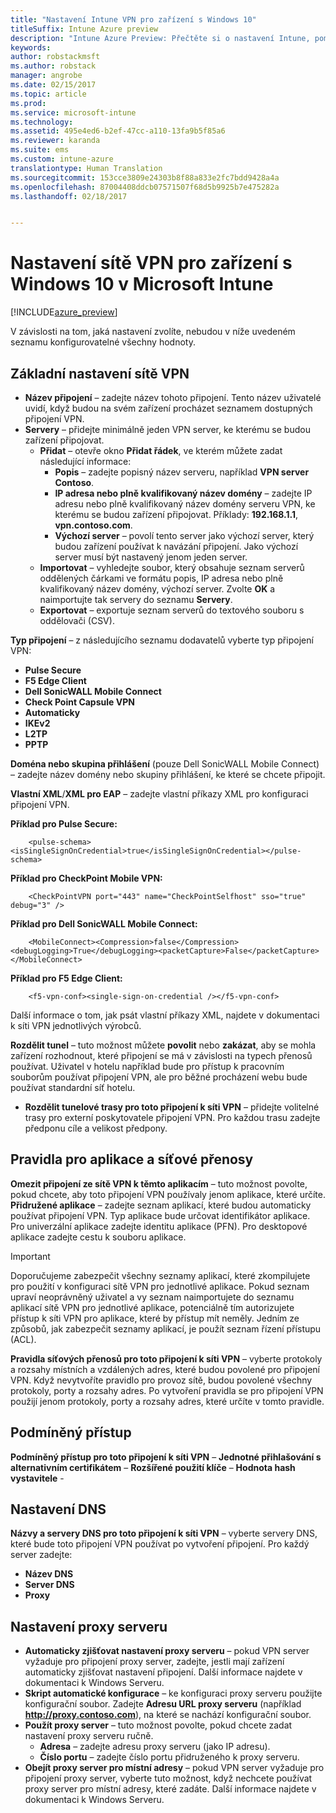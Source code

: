 ```yaml
---
title: "Nastavení Intune VPN pro zařízení s Windows 10"
titleSuffix: Intune Azure preview
description: "Intune Azure Preview: Přečtěte si o nastavení Intune, pomocí kterých můžete nakonfigurovat připojení VPN na zařízeních s Windows 10."
keywords: 
author: robstackmsft
ms.author: robstack
manager: angrobe
ms.date: 02/15/2017
ms.topic: article
ms.prod: 
ms.service: microsoft-intune
ms.technology: 
ms.assetid: 495e4ed6-b2ef-47cc-a110-13fa9b5f85a6
ms.reviewer: karanda
ms.suite: ems
ms.custom: intune-azure
translationtype: Human Translation
ms.sourcegitcommit: 153cce3809e24303b8f88a833e2fc7bdd9428a4a
ms.openlocfilehash: 87004408ddcb07571507f68d5b9925b7e475282a
ms.lasthandoff: 02/18/2017


---
```


# <a name="vpn-settings-for-windows-10-devices-in-microsoft-intune"></a>Nastavení sítě VPN pro zařízení s Windows 10 v Microsoft Intune

[!INCLUDE[azure_preview](../includes/azure_preview.md)]

V závislosti na tom, jaká nastavení zvolíte, nebudou v níže uvedeném seznamu konfigurovatelné všechny hodnoty.


## <a name="base-vpn-settings"></a>Základní nastavení sítě VPN


- **Název připojení** – zadejte název tohoto připojení. Tento název uživatelé uvidí, když budou na svém zařízení procházet seznamem dostupných připojení VPN.
- **Servery** – přidejte minimálně jeden VPN server, ke kterému se budou zařízení připojovat.
    - **Přidat** – otevře okno **Přidat řádek**, ve kterém můžete zadat následující informace:
        - **Popis** – zadejte popisný název serveru, například **VPN server Contoso**.
        - **IP adresa nebo plně kvalifikovaný název domény** – zadejte IP adresu nebo plně kvalifikovaný název domény serveru VPN, ke kterému se budou zařízení připojovat. Příklady: **192.168.1.1**, **vpn.contoso.com**.
        - **Výchozí server** – povolí tento server jako výchozí server, který budou zařízení používat k navázání připojení. Jako výchozí server musí být nastavený jenom jeden server.
    - **Importovat** – vyhledejte soubor, který obsahuje seznam serverů oddělených čárkami ve formátu popis, IP adresa nebo plně kvalifikovaný název domény, výchozí server. Zvolte **OK** a naimportujte tak servery do seznamu **Servery**.
    - **Exportovat** – exportuje seznam serverů do textového souboru s oddělovači (CSV).

**Typ připojení** – z následujícího seznamu dodavatelů vyberte typ připojení VPN:
- **Pulse Secure**
- **F5 Edge Client**
- **Dell SonicWALL Mobile Connect**
- **Check Point Capsule VPN**
- **Automaticky**
- **IKEv2**
- **L2TP**
- **PPTP**

**Doména nebo skupina přihlášení** (pouze Dell SonicWALL Mobile Connect) – zadejte název domény nebo skupiny přihlášení, ke které se chcete připojit.

**Vlastní XML**/**XML pro EAP** – zadejte vlastní příkazy XML pro konfiguraci připojení VPN.

**Příklad pro Pulse Secure:**

```
    <pulse-schema><isSingleSignOnCredential>true</isSingleSignOnCredential></pulse-schema>
```

**Příklad pro CheckPoint Mobile VPN:**

```
    <CheckPointVPN port="443" name="CheckPointSelfhost" sso="true" debug="3" />
```

**Příklad pro Dell SonicWALL Mobile Connect:**

```
    <MobileConnect><Compression>false</Compression><debugLogging>True</debugLogging><packetCapture>False</packetCapture></MobileConnect>
```

**Příklad pro F5 Edge Client:**

```
    <f5-vpn-conf><single-sign-on-credential /></f5-vpn-conf>
```

Další informace o tom, jak psát vlastní příkazy XML, najdete v dokumentaci k síti VPN jednotlivých výrobců.

**Rozdělit tunel** – tuto možnost můžete **povolit** nebo **zakázat**, aby se mohla zařízení rozhodnout, které připojení se má v závislosti na typech přenosů používat. Uživatel v hotelu například bude pro přístup k pracovním souborům používat připojení VPN, ale pro běžné procházení webu bude používat standardní síť hotelu.
- **Rozdělit tunelové trasy pro toto připojení k síti VPN** – přidejte volitelné trasy pro externí poskytovatele připojení VPN. Pro každou trasu zadejte předponu cíle a velikost předpony.

## <a name="apps-and-traffic-rules"></a>Pravidla pro aplikace a síťové přenosy

**Omezit připojení ze sítě VPN k těmto aplikacím** – tuto možnost povolte, pokud chcete, aby toto připojení VPN používaly jenom aplikace, které určíte.
**Přidružené aplikace** – zadejte seznam aplikací, které budou automaticky používat připojení VPN. Typ aplikace bude určovat identifikátor aplikace. Pro univerzální aplikace zadejte identitu aplikace (PFN). Pro desktopové aplikace zadejte cestu k souboru aplikace.

>[!IMPORTANT]
>Doporučujeme zabezpečit všechny seznamy aplikací, které zkompilujete pro použití v konfiguraci sítě VPN pro jednotlivé aplikace. Pokud seznam upraví neoprávněný uživatel a vy seznam naimportujete do seznamu aplikací sítě VPN pro jednotlivé aplikace, potenciálně tím autorizujete přístup k síti VPN pro aplikace, které by přístup mít neměly. Jedním ze způsobů, jak zabezpečit seznamy aplikací, je použít seznam řízení přístupu (ACL).

**Pravidla síťových přenosů pro toto připojení k síti VPN** – vyberte protokoly a rozsahy místních a vzdálených adres, které budou povolené pro připojení VPN. Když nevytvoříte pravidlo pro provoz sítě, budou povolené všechny protokoly, porty a rozsahy adres. Po vytvoření pravidla se pro připojení VPN použijí jenom protokoly, porty a rozsahy adres, které určíte v tomto pravidle.


## <a name="conditional-access"></a>Podmíněný přístup

**Podmíněný přístup pro toto připojení k síti VPN** – **Jednotné přihlašování s alternativním certifikátem** – **Rozšířené použití klíče** – **Hodnota hash vystavitele** -

## <a name="dns-settings"></a>Nastavení DNS

**Názvy a servery DNS pro toto připojení k síti VPN** – vyberte servery DNS, které bude toto připojení VPN používat po vytvoření připojení.
Pro každý server zadejte:
- **Název DNS**
- **Server DNS**
- **Proxy**

## <a name="proxy-settings"></a>Nastavení proxy serveru

- **Automaticky zjišťovat nastavení proxy serveru** – pokud VPN server vyžaduje pro připojení proxy server, zadejte, jestli mají zařízení automaticky zjišťovat nastavení připojení. Další informace najdete v dokumentaci k Windows Serveru.
- **Skript automatické konfigurace** – ke konfiguraci proxy serveru použijte konfigurační soubor. Zadejte **Adresu URL proxy serveru** (například **http://proxy.contoso.com**), na které se nachází konfigurační soubor.
- **Použít proxy server** – tuto možnost povolte, pokud chcete zadat nastavení proxy serveru ručně.
    - **Adresa** – zadejte adresu proxy serveru (jako IP adresu).
    - **Číslo portu** – zadejte číslo portu přidruženého k proxy serveru.
- **Obejít proxy server pro místní adresy** – pokud VPN server vyžaduje pro připojení proxy server, vyberte tuto možnost, když nechcete používat proxy server pro místní adresy, které zadáte. Další informace najdete v dokumentaci k Windows Serveru.

